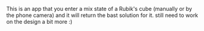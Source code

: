 This is an app that you enter a mix state of a Rubik's cube (manually or by the phone camera) and it will return the bast solution for it.
still need to work on the design a bit more :)